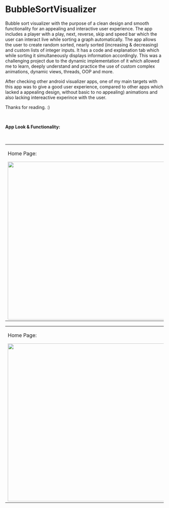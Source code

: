 # BubbleSortVisualizer

Bubble sort visualizer with the purpose of a clean design and smooth functionality for an appealing and interactive user experience. The app includes a player with a play, next, reverse, skip and speed bar which the user can interact live while sorting a graph automatically. The app allows the user to create random sorted, nearly sorted (increasing & decreasing) and custom lists of integer inputs. It has a code and explanation tab which while sorting it simultaneously displays information accordingly. This was a challenging project due to the dynamic implementation of it which allowed me to learn, deeply understand and practice the use of custom complex animations, dynamic views, threads, OOP and more.

After checking other android visualizer apps, one of my main targets with this app was to give a good user experience, compared to other apps which lacked a appealing design, without basic to no appealing) animations and also lacking intereactive experince with the user.

Thanks for reading. :)

<br clear="left"/>

**App Look & Functionality:**

<br clear="left"/>

<table>
  <tr>
    <td valign="top"><p> Home Page:</p><img src="https://user-images.githubusercontent.com/46162359/205385598-14fced2f-060c-4fa9-9e82-158f187e2daf.jpg" align="left" height="500" ></td>
    <td valign="top"><p> Graph Generator:</p><img src="https://user-images.githubusercontent.com/46162359/205387741-2a67bcd2-1bb7-4864-8fe0-22aba537505d.gif" align="left" height="500" ></td>
    <td valign="top"><p> Graph Sorting:</p><img src="https://user-images.githubusercontent.com/46162359/205395780-f357761c-bba7-453a-8eeb-902073835c7f.gif" align="left" height="500" ></td>
  </tr>
</table>
<table>
  <tr>
    <td valign="top"><p> Home Page:</p><img src="https://user-images.githubusercontent.com/46162359/205385598-14fced2f-060c-4fa9-9e82-158f187e2daf.jpg" align="left" height="500" ></td>
    <td valign="top"><p> Graph Generator:</p><img src="https://user-images.githubusercontent.com/46162359/205387741-2a67bcd2-1bb7-4864-8fe0-22aba537505d.gif" align="left" height="500" ></td>
    <td valign="top"><p> Graph Sorting:</p><img src="https://user-images.githubusercontent.com/46162359/205395780-f357761c-bba7-453a-8eeb-902073835c7f.gif" align="left" height="500" ></td>
  </tr>
</table>
